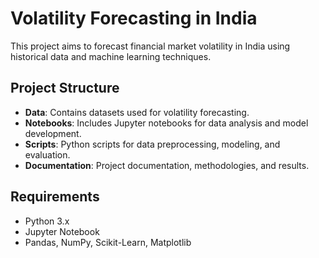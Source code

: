 # Volatility Forecasting in India  
This project aims to forecast financial market volatility in India using historical data and machine learning techniques.

## Project Structure

- **Data**: Contains datasets used for volatility forecasting.
- **Notebooks**: Includes Jupyter notebooks for data analysis and model development.
- **Scripts**: Python scripts for data preprocessing, modeling, and evaluation.
- **Documentation**: Project documentation, methodologies, and results.

## Requirements

- Python 3.x
- Jupyter Notebook
- Pandas, NumPy, Scikit-Learn, Matplotlib
